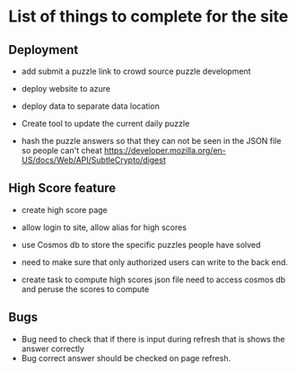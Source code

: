 # List of things to complete for the site

## Deployment

* add submit a puzzle link to crowd source puzzle development

* deploy website to azure
* deploy data to separate data location

* Create tool to update the current daily puzzle

* hash the puzzle answers so that they can not be seen in the JSON file so people can't cheat
https://developer.mozilla.org/en-US/docs/Web/API/SubtleCrypto/digest


## High Score feature
* create high score page

* allow login to site, allow alias for high scores

* use Cosmos db to store the specific puzzles people have solved
* need to make sure that only authorized users can write to the back end.

* create task to compute high scores json file need to access cosmos db and peruse the scores to compute


## Bugs

* Bug need to check that if there is input during refresh that is shows the answer correctly
* Bug correct answer should be checked on page refresh.